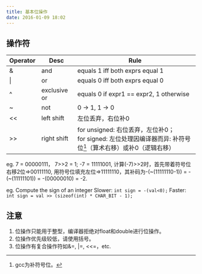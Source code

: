 ```yaml
---
title: 基本位操作
date: 2016-01-09 18:02
---
```


## 操作符

 |Operator | Desc | Rule|
 |-------- | ---- | ----|
 |& | and | equals 1 iff both exprs equal 1| 
 |&#124; | or | equals 0 iff both exprs equal 0| 
 |^ | exclusive or | equals 0 if expr1 == expr2, 1 otherwise| 
 |~ | not | 0 -> 1, 1 -> 0|
 |<< | left shift | 左位丢弃，右位补0|
 |>> | right shift | for unsigned: 右位丢弃，左位补0；<br> for signed: 左位处理因编译器而异: 补符号位[^1]（算术右移）或补0（逻辑右移）|

eg. 7 = 00000111， 7>>2 = 1;
    -7 = 11111001, 计算(-7)>>2时，首先带着符号位右移2位=>00111110, 用符号位填充左位=>11111110，其补码为-(~(11111110-1)) = -(~(11111101)) = -(00000010) = -2.

eg. Compute the sign of an integer
    Slower:
    ```
    int sign = -(val<0);
    ```
    Faster:
    ```
    int sign = val >> (sizeof(int) * CHAR_BIT - 1);
    ```


## 注意

1. 位操作只能用于整型，编译器拒绝对float和double进行位操作。
2. 位操作优先级较低，请使用括号。
3. 位操作有复合操作符如&=, |=, <<=，etc.


[^1]: gcc为补符号位。

